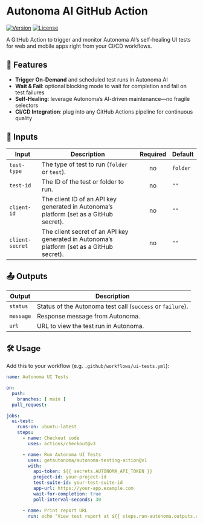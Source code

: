 # Autonoma AI GitHub Action

[![Version](https://img.shields.io/badge/version-v1.0.0-blue)](https://github.com/getautonoma/autonoma-testing-action/releases) [![License](https://img.shields.io/badge/license-MIT-green)](LICENSE)

A GitHub Action to trigger and monitor Autonoma AI’s self-healing UI tests for web and mobile apps right from your CI/CD workflows.

## 🚀 Features

- **Trigger On-Demand** and scheduled test runs in Autonoma AI  
- **Wait & Fail**: optional blocking mode to wait for completion and fail on test failures  
- **Self-Healing**: leverage Autonoma’s AI-driven maintenance—no fragile selectors  
- **CI/CD Integration**: plug into any GitHub Actions pipeline for continuous quality

## 🔧 Inputs

| Input           | Description                                                                                   | Required | Default  |
|-----------------|-----------------------------------------------------------------------------------------------|:--------:|:---------|
| `test-type`     | The type of test to run (`folder` or `test`).                                                 |    no    | `folder` |
| `test-id`       | The ID of the test or folder to run.                                                          |    no    | `""`      |
| `client-id`     | The client ID of an API key generated in Autonoma’s platform (set as a GitHub secret).        |    no    | `""`      |
| `client-secret` | The client secret of an API key generated in Autonoma’s platform (set as a GitHub secret).    |    no    | `""`      |

## 📤 Outputs

| Output   | Description                                                 |
|----------|-------------------------------------------------------------|
| `status` | Status of the Autonoma test call (`success` or `failure`).  |
| `message`| Response message from Autonoma.                             |
| `url`    | URL to view the test run in Autonoma.                       |

## 🛠️ Usage

Add this to your workflow (e.g. `.github/workflows/ui-tests.yml`):

```yaml
name: Autonoma UI Tests

on:
  push:
    branches: [ main ]
  pull_request:

jobs:
  ui-test:
    runs-on: ubuntu-latest
    steps:
      - name: Checkout code
        uses: actions/checkout@v3

      - name: Run Autonoma UI Tests
        uses: getautonoma/autonoma-testing-action@v1
        with:
          api-token: ${{ secrets.AUTONOMA_API_TOKEN }}
          project-id: your-project-id
          test-suite-id: your-test-suite-id
          app-url: https://your-app.example.com
          wait-for-completion: true
          poll-interval-seconds: 30

      - name: Print report URL
        run: echo "View test report at ${{ steps.run-autonoma.outputs.report-url }}"
```
